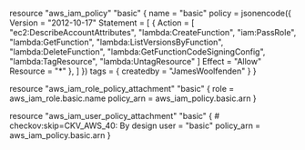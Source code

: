 resource "aws_iam_policy" "basic" {
  name = "basic"
  policy = jsonencode({
    Version = "2012-10-17"
    Statement = [
      {
        Action = [
        "ec2:DescribeAccountAttributes",
        "lambda:CreateFunction",
        "iam:PassRole",
        "lambda:GetFunction",
        "lambda:ListVersionsByFunction",
        "lambda:DeleteFunction",
        "lambda:GetFunctionCodeSigningConfig",
        "lambda:TagResource",
        "lambda:UntagResource"
        ]
        Effect   = "Allow"
        Resource = "*"
      },
    ]
  })
  tags = { createdby = "JamesWoolfenden" }
}

resource "aws_iam_role_policy_attachment" "basic" {
  role       = aws_iam_role.basic.name
  policy_arn = aws_iam_policy.basic.arn
}

resource "aws_iam_user_policy_attachment" "basic" {
	# checkov:skip=CKV_AWS_40: By design
  user       = "basic"
  policy_arn = aws_iam_policy.basic.arn
}

